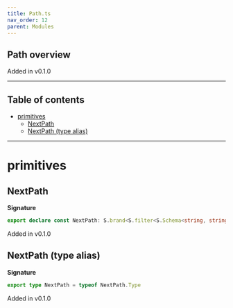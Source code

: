```yaml
---
title: Path.ts
nav_order: 12
parent: Modules
---
```


## Path overview

Added in v0.1.0

---

<h2 class="text-delta">Table of contents</h2>

- [primitives](#primitives)
  - [NextPath](#nextpath)
  - [NextPath (type alias)](#nextpath-type-alias)

---

# primitives

## NextPath

**Signature**

```ts
export declare const NextPath: S.brand<S.filter<S.Schema<string, string, never>>, "@ye/primitives/yeNextPath">
```

Added in v0.1.0

## NextPath (type alias)

**Signature**

```ts
export type NextPath = typeof NextPath.Type
```

Added in v0.1.0
